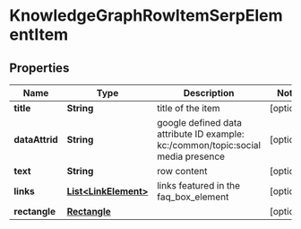 

# KnowledgeGraphRowItemSerpElementItem


## Properties

| Name | Type | Description | Notes |
|------------ | ------------- | ------------- | -------------|
|**title** | **String** | title of the item |  [optional] |
|**dataAttrid** | **String** | google defined data attribute ID example: kc:/common/topic:social media presence |  [optional] |
|**text** | **String** | row content |  [optional] |
|**links** | [**List&lt;LinkElement&gt;**](LinkElement.md) | links featured in the faq_box_element |  [optional] |
|**rectangle** | [**Rectangle**](Rectangle.md) |  |  [optional] |



